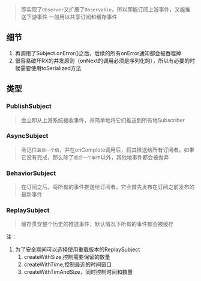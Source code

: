 > 即实现了`Observer`又扩展了`Observable`，所以即能订阅上游事件，又能推送下游事件
> 一般用以共享订阅和缓存事件

## 细节
1. 再调用了Subject.onError()之后，后续的所有onError通知都会被吞噬掉
2. 很容易破坏RX的并发原则（onNext的调用必须是序列化的），所以有必要的时候需要使用toSerialized方法


## 类型

### PublishSubject
> 会立即从上游系统接收事件，并简单地将它们推送到所有地Subscriber


### AsyncSubject
> 会记住`最后一个值`，并在onComplete调用后，将其推送给所有订阅者，如果它没有完成，那么除了`最后一个事件`以外，其他地事件都会被抛弃

### BehaviorSubject
> 在订阅之后，将所有的事件推送给订阅者，它会首先发布在订阅之前发布的最新事件

### ReplaySubject
>  缓存贯穿整个历史的推送事件，默认情况下所有的事件都会被缓存

注：
1. 为了安全期间可以选择使用重载版本的ReplaySubject
	1. createWithSize,控制需要保留的数量
	2. createWithTime,控制最近的时间窗口
	3. createWithTimAndSize，同时控制时间和数量
